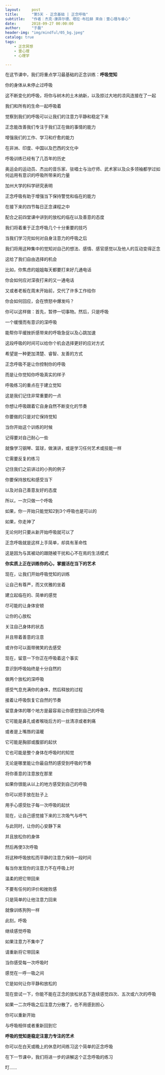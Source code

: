 ```yaml
---
layout:     post
title:      "第5天 - 正念基础 | 正念呼吸"
subtitle:   "作者：杰克·康菲尔德、塔拉·布拉赫 来自：壹心理与睿心"
date:       2018-09-27 00:00:00
author:     "于磊"
header-img: "img/mindful/05_bg.jpeg"
catalog: true
tags:
    - 正念冥想
    - 壹心理
    - 心理学

---
```


在这节课中，我们将重点学习最基础的正念训练：**呼吸觉知**

你的身体从未停止过呼吸

这不断变化的呼吸，将你与树木的土木纳新，以及掠过大地的凉风连接在了一起

我们和所有的生命一起呼吸着

觉察到我们的呼吸可以让我们的注意力平静和稳定下来

正念能改善我们专注于我们正在做的事情的能力

增强我们的工作、学习和疗愈的能力

在非洲、印度、中国以及巴西的文化中

呼吸训练已经有了几百年的历史

奥运会的运动员、杰出的音乐家、驻唱士与治疗师、武术家以及众多领袖都学过如何运用有意识的呼吸所带来的力量

加州大学的科学研究表明

正念呼吸有助于增强当下保持警觉和临在的能力

在接下来的四节每日正念课程之中

配合之前四堂课中讲到的放松的临在以及善意的态度

我们将着重于正念呼吸几个十分重要的技巧

当我们学习完如何对自身注意力的呼吸之后

我们将用这种集中的觉知对自己的想法、感情、感官感觉以及他人的互动变得正念

这给了我们自由选择的机会

比如，你焦虑的姐姐每天都要打来好几通电话

你会如何应对深夜打来的又一通电话

又或者老板在周末开始前，交代了许多工作给你

你会如何回应，会在愤怒中爆发吗？

你可以这样做：首先，暂停一切事物。然后，只是呼吸

一个缓慢而有意识的深呼吸

能帮你平缓挫折感带来的呼吸急促以及心跳加速

这段呼吸的时间可以给你个机会选择更好的应对方式

希望是一种更加清楚、睿智、友善的方式

正念呼吸不是让你控制你的呼吸

而是让你觉知你呼吸真实的样子

呼吸练习的重点在于建立觉知

这是我们记住非常重要的一点

你想让呼吸跟着它自身自然不断变化的节奏

你要做的只是对它保持觉知

当你开始这个训练的时候

记得要对自己耐心一些

就像学习钢琴、篮球，做演讲，或是学习任何艺术或技能一样

它需要反复的练习

记住我们之前讲过的小狗的例子

你要保持放松和感受当下

以及对自己善意友好的态度

所以，一次只做一个呼吸

如果，你一开始只能觉知2到3个呼吸也是可以的

如果，你走神了 

无论何时只要从新开始呼吸就可以了

正念呼吸就是这样上手简单，却具有革命性

这是因为与其被动的跟随被干扰和心不在焉的生活模式

**你实质上正在训练你的心，掌握活在当下的艺术**

现在，让我们开始呼吸觉知的训练

让自己有尊严，而又优雅的坐着

建立起临在的、简单的感觉

尽可能的让身体安顿

让你的心放松

关注自己身体的状态

并且带着善意的注意

或许你可以面带微笑的去感受

现在，留意一下你正在呼吸着这个事实

意识到呼吸始终是十分自然的

做两个放松的深呼吸

感受气息充满你的身体，然后释放的过程

接着让呼吸恢复它自然的节奏

留意身体的哪个地方是最容易让你感觉到自己的呼吸

它可能是鼻孔或者喉咙后方的一丝清凉或者刺痛

或者是上嘴唇的温暖

它可能是胸部或腹部的起伏

它也可能是整个身体在呼吸时的知觉

无论是哪里能让你最自然的感受到呼吸的节奏

将你善意的注意放在那里

如果你很能从以上的地方感受到自己的呼吸

你可以把手放在肚子上

用手心感受肚子每一次呼吸的起伏

现在，让自己感觉接下来的三次吸气与呼气

与此同时，让你的心安静下来

并且放松你的身体

然后再使3次呼吸

将这种呼吸放松而平静的注意力保持一段时间

每当你发现你的注意力不在呼吸上时

温柔的把它带回来

不要有任何的评价和挫败感

只是简单的让他注意力回来

就像训练狗狗一样

此刻，呼吸

继续感觉呼吸

如果注意力不集中了

请重新将它带回来

当你感受每一次呼吸时

感觉在一呼一吸之间

它是如何让你平静和放松的

现在尝试一下，你能不能在正念的放松状态下连续感觉四次、五次或六次的呼吸

如果一二次呼吸之后注意力分散了，也不用感到担心

你可以重新开始

与呼吸相伴或者重新回到它

**呼吸的觉知是稳定注意力专注的艺术**

你可以在白天或晚上的休息时间练习这个简单的正念呼吸

在下一节课中，我们将进一步的讲解这个正念呼吸的练习

叮......
